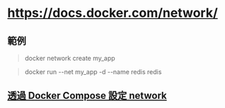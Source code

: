 # https://docs.docker.com/network/

## 範例

> docker network create my_app

> docker run --net my_app -d --name redis redis

## [透過 Docker Compose 設定 network](https://titangene.github.io/article/networking-in-docker-compose.html)